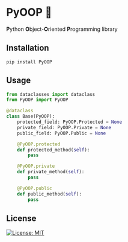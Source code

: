 # PyOOP :poop:
**P**ython **O**bject-**O**riented **P**rogramming library

## Installation
```pip install PyOOP```

## Usage
```python
from dataclasses import dataclass
from PyOOP import PyOOP

@dataclass
class Base(PyOOP):
    protected_field: PyOOP.Protected = None
    private_field: PyOOP.Private = None
    public_field: PyOOP.Public = None

    @PyOOP.protected
    def protected_method(self):
        pass

    @PyOOP.private
    def private_method(self):
        pass

    @PyOOP.public
    def public_method(self):
        pass
```

## License
[![License: MIT](https://img.shields.io/badge/License-MIT-yellow.svg)](https://opensource.org/licenses/MIT)
